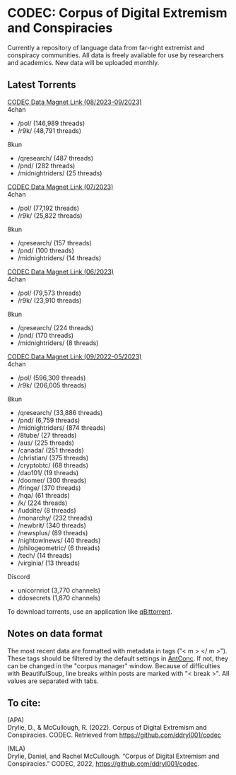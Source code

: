 # CODEC: Corpus of Digital Extremism and Conspiracies
Currently a repository of language data from far-right extremist and conspiracy communities. All data is freely available for use by researchers and academics. New data will be uploaded monthly.

## Latest Torrents


[CODEC Data Magnet Link (08/2023-09/2023)](magnet:?xt=urn:btih:f866f4d471a3d21f563dd7166f9a628a0a7830a7&dn=codec_08-09-2023.zip&tr=udp%3a%2f%2ftracker.opentrackr.org%3a1337%2fannounce&tr=https%3a%2f%2ftracker1.520.jp%3a443%2fannounce&tr=udp%3a%2f%2fopentracker.i2p.rocks%3a6969%2fannounce&tr=udp%3a%2f%2fopen.demonii.com%3a1337%2fannounce&tr=udp%3a%2f%2ftracker.openbittorrent.com%3a6969%2fannounce&tr=http%3a%2f%2ftracker.openbittorrent.com%3a80%2fannounce&tr=udp%3a%2f%2fopen.stealth.si%3a80%2fannounce&tr=udp%3a%2f%2fexodus.desync.com%3a6969%2fannounce&tr=udp%3a%2f%2ftracker.torrent.eu.org%3a451%2fannounce&tr=http%3a%2f%2fbt.endpot.com%3a80%2fannounce&tr=udp%3a%2f%2ftracker1.bt.moack.co.kr%3a80%2fannounce&tr=udp%3a%2f%2ftracker.tiny-vps.com%3a6969%2fannounce&tr=udp%3a%2f%2ftracker.moeking.me%3a6969%2fannounce&tr=udp%3a%2f%2ftracker-udp.gbitt.info%3a80%2fannounce&tr=udp%3a%2f%2fp4p.arenabg.com%3a1337%2fannounce&tr=udp%3a%2f%2fexplodie.org%3a6969%2fannounce&tr=https%3a%2f%2ftracker.gbitt.info%3a443%2fannounce&tr=https%3a%2f%2ftr.burnabyhighstar.com%3a443%2fannounce&tr=http%3a%2f%2ftracker.gbitt.info%3a80%2fannounce&tr=udp%3a%2f%2fuploads.gamecoast.net%3a6969%2fannounce)  
4chan
   - /pol/ (146,989 threads) 
   - /r9k/ (48,791 threads)
     
8kun
   - /qresearch/ (487 threads)
   - /pnd/ (282 threads)
   - /midnightriders/ (25 threads)

[CODEC Data Magnet Link (07/2023)](https://tinyurl.com/m7ny8r2k)  
4chan
   - /pol/ (77,192 threads) 
   - /r9k/ (25,822 threads)
     
8kun
   - /qresearch/ (157 threads)
   - /pnd/ (100 threads)
   - /midnightriders/ (14 threads)

[CODEC Data Magnet Link (06/2023)](https://tinyurl.com/3uvef95v)  
4chan
   - /pol/ (79,573 threads)  
   - /r9k/ (23,910 threads)
     
8kun
   - /qresearch/ (224 threads)
   - /pnd/ (170 threads)
   - /midnightriders/ (8 threads)

[CODEC Data Magnet Link (09/2022-05/2023)](https://tinyurl.com/4cytrd5r)  
4chan
   - /pol/ (596,309 threads)  
   - /r9k/ (206,005 threads)
     
8kun
   - /qresearch/ (33,886 threads)
   - /pnd/ (6,759 threads)
   - /midnightriders/ (874 threads)
   - /8tube/ (27 threads)
   - /aus/ (225 threads)
   - /canada/ (251 threads)
   - /christian/ (375 threads)
   - /cryptobtc/ (68 threads)
   - /dao101/ (19 threads)
   - /doomer/ (300 threads)
   - /fringe/ (370 threads)
   - /hqa/ (61 threads)
   - /k/ (224 threads)
   - /luddite/ (8 threads)
   - /monarchy/ (232 threads)
   - /newbrit/ (340 threads)
   - /newsplus/ (89 threads)
   - /nightowlnews/ (40 threads)
   - /philogeometric/ (6 threads)
   - /tech/ (14 threads)
   - /virginia/ (13 threads)

Discord
   - unicornriot (3,770 channels)
   - ddosecrets (1,870 channels)
     
To download torrents, use an application like [qBittorrent](https://www.qbittorrent.org/download.php). 

## Notes on data format

The most recent data are formatted with metadata in tags ("< m > </ m >"). 
These tags should be filtered by the default settings in [AntConc](https://www.laurenceanthony.net/software/antconc/). If not, they can be changed in the "corpus manager" window.
Because of difficulties with BeautifulSoup, line breaks within posts are marked with "< break >".
All values are separated with tabs.

## To cite: 

(APA)  
Drylie, D., & McCullough, R. (2022). Corpus of Digital Extremism and Conspiracies. CODEC. Retrieved from https://github.com/ddryl001/codec

(MLA)  
Drylie, Daniel, and Rachel McCullough. “Corpus of Digital Extremism and Conspiracies.” CODEC, 2022, https://github.com/ddryl001/codec. 

